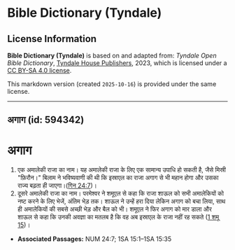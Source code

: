 # Bible Dictionary (Tyndale)

## License Information

**Bible Dictionary (Tyndale)** is based on and adapted from: _Tyndale Open Bible Dictionary_, [Tyndale House Publishers](https://tyndaleopenresources.com/), 2023, which is licensed under a [CC BY-SA 4.0 license](https://creativecommons.org/licenses/by-sa/4.0/legalcode.en).

This markdown version (created `2025-10-16`) is provided under the same license.



--------------------------------

## अगाग (id: 594342)

अगाग
====

1. एक अमालेकी राजा का नाम। यह अमालेकी राजा के लिए एक सामान्य उपाधि हो सकती है, जैसे मिस्री "फ़िरौन।" बिलाम ने भविष्यवाणी की थी कि इस्राएल का राजा अगाग से भी महान होगा और उसका राज्य बढ़ता ही जाएगा।([गिन 24:7](https://ref.ly/Num24:7))।
2. दूसरे अमालेकी राजा का नाम। परमेश्वर ने शमूएल से कहा कि राजा शाऊल को सभी अमालेकियों को नष्ट करने के लिए भेजें, अंतिम भेड़ तक। शाऊल ने उन्हें हरा दिया लेकिन अगाग को बचा लिया, साथ ही अमालेकियों की सबसे अच्छी भेड़ और बैल को भी। शमूएल ने फिर अगाग को मार डाला और शाऊल से कहा कि उनकी अवज्ञा का मतलब है कि वह अब इस्राएल के राजा नहीं रह सकते ([1 शमू 15](https://ref.ly/1Sam15:1-1Sam15:35))।

* **Associated Passages:** NUM 24:7; 1SA 15:1–1SA 15:35

